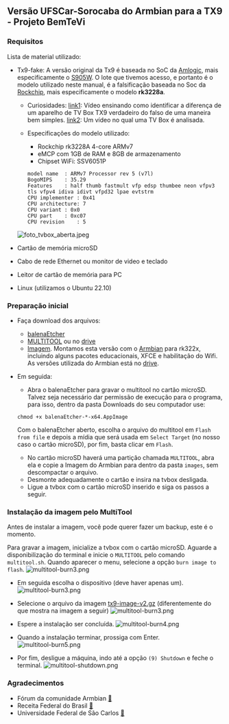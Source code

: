 ## Versão UFSCar-Sorocaba do Armbian para a TX9 - Projeto BemTeVi

### Requisitos

Lista de material utilizado:

* Tx9-fake: A versão original da Tx9 é baseada no SoC da [Amlogic](https://www.amlogic.com/), mais especificamente o [S905W](https://en.wikipedia.org/wiki/Amlogic). O lote que tivemos acesso, e portanto é o modelo utilizado neste manual, é a falsificação baseada no Soc da [Rockchip](http://www.rock-chips.com/), mais especificamente o modelo **rk3228a**.
  * Curiosidades: 
    [link1](https://www.youtube.com/watch?v=bWcwqZfOcUI): Vídeo ensinando como identificar a diferença de um aparelho de TV Box TX9 verdadeiro do falso de uma maneira bem simples.
    [link2](https://www.youtube.com/watch?v=nGlpigD6uoY): Um vídeo no qual uma TV Box é analisada.

  * Especificações do modelo utilizado:
  
    * Rockchip rk3228A 4-core ARMv7
    * eMCP com 1GB de RAM e 8GB de armazenamento
    * Chipset WiFi: SSV6051P
    ```
    model name	: ARMv7 Processor rev 5 (v7l)
    BogoMIPS	: 35.29
    Features	: half thumb fastmult vfp edsp thumbee neon vfpv3 tls vfpv4 idiva idivt vfpd32 lpae evtstrm 
    CPU implementer	: 0x41
    CPU architecture: 7
    CPU variant	: 0x0
    CPU part	: 0xc07
    CPU revision	: 5
    ```
  ![foto_tvbox_aberta.jpeg](./files/foto_tvbox_aberta.jpeg)
  
* Cartão de memória microSD
* Cabo de rede Ethernet ou monitor de video e teclado
* Leitor de cartão de memória para PC
* Linux (utilizamos o Ubuntu 22.10)

### Preparação inicial
* Faça download dos arquivos:
  * [balenaEtcher](https://www.balena.io/etcher#download-etcher)
  * [MULTITOOL](https://users.armbian.com/jock/rk322x/multitool/multitool.img.xz) ou no [drive](https://drive.google.com/file/d/1jPY6odA08TMJTT0_ecXJllbDcL3JKvuz/view?usp=drive_link)
  * [Imagem](https://drive.google.com/file/d/1RXTVMk07d8pVUPnz66Lop48093ZaQMXU/view?usp=sharing). Montamos esta versão com o [Armbian](https://github.com/armbian/community/) para rk322x, incluindo alguns pacotes educacionais, XFCE e habilitação do Wifi. As versões utilizada do Armbian está no [drive](https://drive.google.com/drive/folders/1e4TiLbqWj8Yj2bcLT5fBhs6omHIN_e7u?usp=sharing).

* Em seguida:
    * Abra o balenaEtcher para gravar o multitool no cartão microSD. Talvez seja necessário dar permissão de execução para o programa, para isso, dentro da pasta Downloads do seu computador use:
    ```
    chmod +x balenaEtcher-*-x64.AppImage
    ```
    Com o balenaEtcher aberto, escolha o arquivo do multitool em `Flash from file` e depois a mídia que será usada em `Select Target` (no nosso caso o cartão microSD), por fim, basta clicar em `Flash`.
    
    * No cartão microSD haverá uma partição chamada `MULTITOOL`, abra ela e copie a Imagem do Armbian para dentro da pasta `images`, sem descompactar o arquivo.
    * Desmonte adequadamente o cartão e insira na tvbox desligada.
    * Ligue a tvbox com o cartão microSD inserido e siga os passos a seguir.

### Instalação da imagem pelo MultiTool

Antes de instalar a imagem, você pode querer fazer um backup, este é o momento. 

Para gravar a imagem, inicialize a tvbox com o cartão microSD. Aguarde a disponibilização do terminal e inicie o `MULTITOOL` pelo comando `multitool.sh`. Quando aparecer o menu, selecione a opção `burn image to flash`.
![multitool-burn3.png](./files/multitool-burn1.png)

* Em seguida escolha o dispositivo (deve haver apenas um).
![multitool-burn3.png](./files/multitool-burn2.png)

* Selecione o arquivo da imagem [tx9-image-v2.gz](https://drive.google.com/file/d/1RXTVMk07d8pVUPnz66Lop48093ZaQMXU/view?usp=sharing) (diferentemente do que mostra na imagem a seguir)
![multitool-burn3.png](./files/multitool-burn3.png)
 
* Espere a instalação ser concluída.
![multitool-burn4.png](./files/multitool-burn4.png)

* Quando a instalação terminar, prossiga com Enter.
![multitool-burn5.png](./files/multitool-burn5.png)

* Por fim, desligue a máquina, indo até a opção `(9) Shutdown` e feche o terminal.
![multitool-shutdown.png](./files/multitool-shutdown.png)

### Agradecimentos

* Fórum da comunidade Armbian [:link:](https://forum.armbian.com/topic/12656-csc-armbian-for-rk322x-tv-boxes/)
* Receita Federal do Brasil [:link:](https://www.gov.br/receitafederal/pt-br)
* Universidade Federal de São Carlos [:link:](http://ufscar.br)
 

